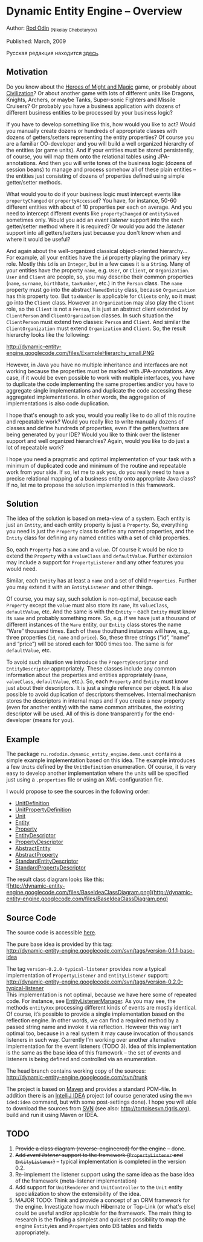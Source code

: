 # Dynamic Entity Engine – Overview #

Author: [Rod Odin](mailto:rododin@gmail.com) <sub>(Nikolay Chebotaryov)</sub>

Published: March, 2009

Русская редакция находится [здесь](http://code.google.com/p/dynamic-entity-engine/wiki/dee_overview_ru?ts=1236349556&updated=dee_overview_ru).

## Motivation ##

Do you know about the [Heroes of Might and Magic](http://www.mightandmagic.com/HeroesV/uk/intro.php) game, or probably about [Civilization](http://www.2kgames.com/civ4/home.htm)? Or about another game with lots of different units like Dragons, Knights, Archers, or maybe Tanks, Super-sonic Fighters and Missile Cruisers? Or probably you have a business application with dozens of different business entities to be processed by your business logic?

If you have to develop something like this, how would you like to act? Would you manually create dozens or hundreds of appropriate classes with dozens of getters/setters representing the entity properties? Of course you are a familiar OO-developer and you will build a well organized hierarchy of the entities (or game units). And if your entities must be stored persistently, of course, you will map them onto the relational tables using JPA-annotations. And then you will write tones of the business logic (dozens of session beans) to manage and process somehow all of these plain entities – the entities just consisting of dozens of properties defined using simple getter/setter methods.

What would you to do if your business logic must intercept events like `propertyChanged`
or `propertyAccessed`? You have, for instance, 50-60 different entities with about of 10 properties per each on average. And you need to intercept different events like `propertyChanged` or `entitySaved` sometimes only. Would you add an _event listener_ support into the each getter/setter method where it is required? Or would you add the _listener_ support into all getters/setters just because you don't know when and where it would be useful?

And again about the well-organized classical object-oriented hierarchy... For example, all your entities have the `id` property playing the primary key role. Mostly this `id` is an `Integer`, but in a few cases it is a `String`. Many of your entities have the property `name`, e.g. `User`, or `Client`, or `Organization`. `User` and `Client` are people, so, you may describe their common properties (`name`, `surname`, `birthDate`, `taxNumber`, etc.) in the `Person` class. The `name` property must go into the abstract `NamedEntity` class, because `Organization` has this property too. But `taxNumber` is applicable for `Client`s only, so it must go into the `Client` class. However an `Organization` may also play the `Client` role, so the `Client` is not a `Person`, it is just an abstract client extended by `ClientPerson` and `ClientOrganization` classes. In such situation the `ClientPerson` must extend two classes: `Person` and `Client`. And similar the `ClientOrganization` must extend `Organization` and `Client`.
So, the result hierarchy looks like the following:

http://dynamic-entity-engine.googlecode.com/files/ExampleHierarchy_small.PNG

However, in Java you have no multiple inheritance and interfaces are not working because the properties must be marked with JPA-annotations. Any case, if it would be even possible to work with multiple interfaces, you have to duplicate the code implementing the same properties and/or you have to aggregate single implementations and duplicate the code accessing these aggregated implementations. In other words, the aggregation of implementations is also code duplication.

I hope that's enough to ask you, would you really like to do all of this routine and repeatable work? Would you really like to write manually dozens of classes and define hundreds of properties, even if the getters/setters are being generated by your IDE? Would you like to think over the listener support and well organized hierarchies? Again, would you like to do just a lot of repeatable work?

I hope you need a pragmatic and optimal implementation of your task with a minimum of duplicated code and minimum of the routine and repeatable work from your side. If so, let me to ask you, do you really need to have a precise relational mapping of a business entity onto appropriate Java class? If no, let me to propose the solution implemented in this framework.

## Solution ##

The idea of the solution is based on meta-view of a system. Each entity is just an `Entity`, and each entity property is just a `Property`. So, everything you need is just the `Property` class to define any named properties, and the `Entity` class for defining any named entities with a set of child properties.

So, each `Property` has a `name` and a `value`. Of course it would be nice to extend the `Property` with a `valueClass` and `defaultValue`. Further extension may include a support for `PropertyListener` and any other features you would need.

Similar, each `Entity` has at least a `name` and a set of child `Properties`. Further you may extend it with an `EntityListener` and other things.

Of course, you may say, such solution is non-optimal, because each `Property` except the `value` must also store its `name`, its `valueClass`, `defaultValue`, etc. And the same is with the `Entity` – each `Entity` must know its `name` and probably something more. So, e.g. if we have just a thousand of different instances of the `Ware` entity, our `Entity` class stores the name “Ware” thousand times. Each of these thouthand instances will have, e.g., three properties (`id`, `name` and `price`). So, these three strings (“id”, “name” and “price”) will be stored each for 1000 times too. The same is for `defaultValue`, etc.

To avoid such situation we introduce the `PropertyDescriptor` and `EntityDescriptor` appropriately. These classes include any common information about the properties and entities appropriately (`name`, `valueClass`, `defaultValue`, etc.). So, each `Property` and `Entity` must know just about their descriptors. It is just a single reference per object. It is also possible to avoid duplication of descriptors themselves. Internal mechanism stores the descriptors in internal maps and if you create a new property (even for another entity) with the same common attributes, the existing descriptor will be used. All of this is done transparently for the end-developer (means for you).

## Example ##

The package `ru.rododin.dynamic_entity_engine.demo.unit` contains a simple example implementation based on this idea. The example introduces a few `Unit`s defined by the `UnitDefinition` enumeration. Of course, it is very easy to develop another implementation where the units will be specified just using a `.properties` file or using an XML-configuration file.

I would propose to see the sources in the following order:
  * [UnitDefinition](http://code.google.com/p/dynamic-entity-engine/source/browse/tags/version-0.1.1-base-idea/src/main/java/ru/rododin/dynamic_entity_engine/demo/unit/UnitDefinition.java)
  * [UnitPropertyDefinition](http://code.google.com/p/dynamic-entity-engine/source/browse/tags/version-0.1.1-base-idea/src/main/java/ru/rododin/dynamic_entity_engine/demo/unit/UnitPropertyDefinition.java)
  * [Unit](http://code.google.com/p/dynamic-entity-engine/source/browse/tags/version-0.1.1-base-idea/src/main/java/ru/rododin/dynamic_entity_engine/demo/unit/Unit.java)
  * [Entity](http://code.google.com/p/dynamic-entity-engine/source/browse/tags/version-0.1.1-base-idea/src/main/java/ru/rododin/dynamic_entity_engine/entity/Entity.java)
  * [Property](http://code.google.com/p/dynamic-entity-engine/source/browse/tags/version-0.1.1-base-idea/src/main/java/ru/rododin/dynamic_entity_engine/entity/Property.java)
  * [EntityDescriptor](http://code.google.com/p/dynamic-entity-engine/source/browse/tags/version-0.1.1-base-idea/src/main/java/ru/rododin/dynamic_entity_engine/entity/EntityDescriptor.java)
  * [PropertyDescriptor](http://code.google.com/p/dynamic-entity-engine/source/browse/tags/version-0.1.1-base-idea/src/main/java/ru/rododin/dynamic_entity_engine/entity/PropertyDescriptor.java)
  * [AbstractEntity](http://code.google.com/p/dynamic-entity-engine/source/browse/tags/version-0.1.1-base-idea/src/main/java/ru/rododin/dynamic_entity_engine/entity/impl/AbstractEntity.java)
  * [AbstractProperty](http://code.google.com/p/dynamic-entity-engine/source/browse/tags/version-0.1.1-base-idea/src/main/java/ru/rododin/dynamic_entity_engine/entity/impl/AbstractProperty.java)
  * [StandardEntityDescriptor](http://code.google.com/p/dynamic-entity-engine/source/browse/tags/version-0.1.1-base-idea/src/main/java/ru/rododin/dynamic_entity_engine/entity/impl/StandardEntityDescriptor.java)
  * [StandardPropertyDescriptor](http://code.google.com/p/dynamic-entity-engine/source/browse/tags/version-0.1.1-base-idea/src/main/java/ru/rododin/dynamic_entity_engine/entity/impl/StandardPropertyDescriptor.java)

The result class diagram looks like this: <br />
![http://dynamic-entity-engine.googlecode.com/files/BaseIdeaClassDiagram.png](http://dynamic-entity-engine.googlecode.com/files/BaseIdeaClassDiagram.png)

## Source Code ##

The source code is accessible [here](http://code.google.com/p/dynamic-entity-engine/source/checkout).

The pure base idea is provided by this tag: <br />
http://dynamic-entity-engine.googlecode.com/svn/tags/version-0.1.1-base-idea

The tag `version-0.2.0-typical-listener` provides now a typical implementation of `PropertyListener` and `EntityListener` support: <br />
http://dynamic-entity-engine.googlecode.com/svn/tags/version-0.2.0-typical-listener <br />
This implementation is not optimal, because we have here some of repeated code. For instance, see [EntityListenerManager](http://code.google.com/p/dynamic-entity-engine/source/browse/tags/version-0.2.0-typical-listener/src/main/java/ru/rododin/dynamic_entity_engine/entity/impl/EntityListenerManager.java). As you may see, the methods `entityXxx` processing different kinds of events are mostly identical. Of course, it’s possible to provide a single implementation based on the reflection engine. In other words, we can find a required method by a passed string name and invoke it via reflection. However this way isn’t optimal too, because in a real system it may cause invocation of thousands listeners in such way. Currently I’m working over another alternative implementation for the event listeners (TODO 3). Idea of this implementation is the same as the base idea of this framework – the set of events and listeners is being defined and controlled via an enumeration.

The head branch contains working copy of the sources: <br />
http://dynamic-entity-engine.googlecode.com/svn/trunk <br />

The project is based on [Maven](http://maven.apache.org) and provides a standard POM-file. In addition there is an [IntelliJ IDEA](http://www.jetbrains.com/idea) project (of course generated using the `mvn ided:idea` command, but with some post-settings done). I hope you will able to download the sources from [SVN](http://en.wikipedia.org/wiki/Subversion_(software)) (see also: http://tortoisesvn.tigris.org), build and run it using Maven or IDEA.

## TODO ##

  1. ~~Provide a class diagram (reverse-engineered) for the engine~~ – done.
  1. ~~Add _event listener_ support to the framework (`PropertyListener` and `EntityListener`)~~ – typical implementation is completed in the version 0.2.
  1. Re-implement the listener support using the same idea as the base idea of the framework (meta-listener implementation)
  1. Add support for `UnitRenderer` and `UnitController` to the `Unit` entity specialization to show the extensibility of the idea.
  1. MAJOR TODO: Think and provide a concept of an ORM framework for the engine. Investigate how much Hibernate or Top-Link (or what's else) could be useful and/or applicable for the framework. The main thing to research is the finding a simplest and quickest possibility to map the engine `Entity`ies and `Property`ies onto DB tables and fields appropriately.